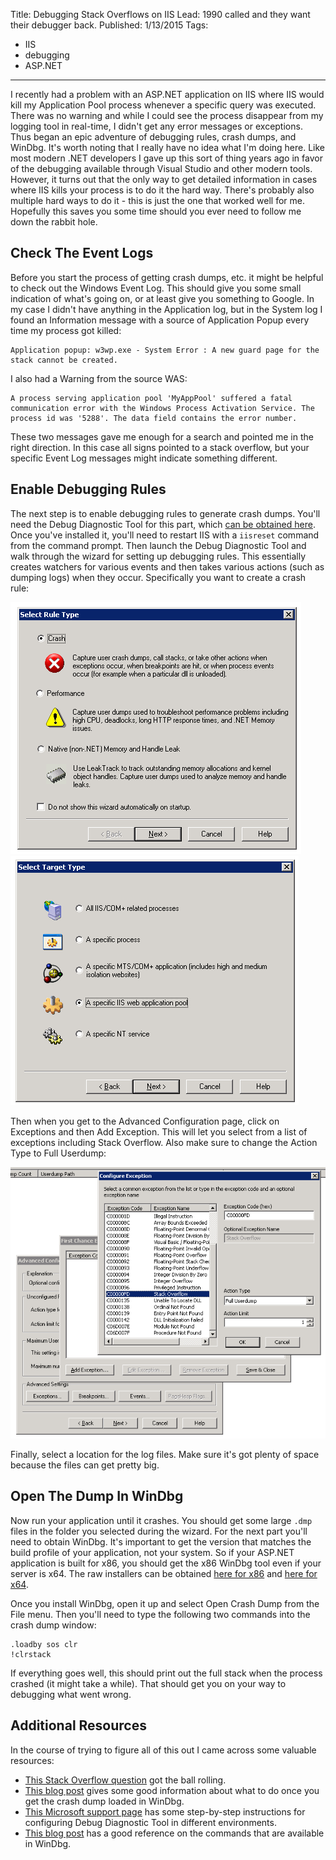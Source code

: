 ﻿Title: Debugging Stack Overflows on IIS
Lead: 1990 called and they want their debugger back.
Published: 1/13/2015
Tags:
  - IIS
  - debugging
  - ASP.NET
---
<p>I recently had a problem with an ASP.NET application on IIS where IIS would kill my Application Pool process whenever a specific query was executed. There was no warning and while I could see the process disappear from my logging tool in real-time, I didn't get any error messages or exceptions. Thus began an epic adventure of debugging rules, crash dumps, and WinDbg. It's worth noting that I really have no idea what I'm doing here. Like most modern .NET developers I gave up this sort of thing years ago in favor of the debugging available through Visual Studio and other modern tools. However, it turns out that the only way to get detailed information in cases where IIS kills your process is to do it the hard way. There's probably also multiple hard ways to do it - this is just the one that worked well for me. Hopefully this saves you some time should you ever need to follow me down the rabbit hole.</p>

<h2>Check The Event Logs</h2>

<p>Before you start the process of getting crash dumps, etc. it might be helpful to check out the Windows Event Log. This should give you some small indication of what's going on, or at least give you something to Google. In my case I didn't have anything in the Application log, but in the System log I found an Information message with a source of Application Popup every time my process got killed:</p>

```
Application popup: w3wp.exe - System Error : A new guard page for the stack cannot be created.
```

<p>I also had a Warning from the source WAS:</p>

```
A process serving application pool 'MyAppPool' suffered a fatal communication error with the Windows Process Activation Service. The process id was '5288'. The data field contains the error number.
```

<p>These two messages gave me enough for a search and pointed me in the right direction. In this case all signs pointed to a stack overflow, but your specific Event Log messages might indicate something different.</p>

<h2>Enable Debugging Rules</h2>

<p>The next step is to enable debugging rules to generate crash dumps. You'll need the Debug Diagnostic Tool for this part, which <a href="http://www.microsoft.com/en-us/download/details.aspx?id=42933">can be obtained here</a>. Once you've installed it, you'll need to restart IIS with a <code>iisreset</code> command from the command prompt. Then launch the Debug Diagnostic Tool and walk through the wizard for setting up debugging rules. This essentially creates watchers for various events and then takes various actions (such as dumping logs) when they occur. Specifically you want to create a crash rule:</p>

<img src="/posts/images/debug-diagnostic-1.png" class="img-responsive"></img>
<img src="/posts/images/debug-diagnostic-2.png" class="img-responsive"></img>

<p>Then when you get to the Advanced Configuration page, click on Exceptions and then Add Exception. This will let you select from a list of exceptions including Stack Overflow. Also make sure to change the Action Type to Full Userdump:</p>

<img src="/posts/images/debug-diagnostic-3.png" class="img-responsive"></img>

<p>Finally, select a location for the log files. Make sure it's got plenty of space because the files can get pretty big.</p>

<h2>Open The Dump In WinDbg</h2>

<p>Now run your application until it crashes. You should get some large <code>.dmp</code> files in the folder you selected during the wizard. For the next part you'll need to obtain WinDbg. It's important to get the version that matches the build profile of your application, not your system. So if your ASP.NET application is built for x86, you should get the x86 WinDbg tool even if your server is x64. The raw installers can be obtained <a href="http://rxwen-blog-stuff.googlecode.com/files/windbg_6.12.0002.633_x86.zip">here for x86</a> and <a href="http://rxwen-blog-stuff.googlecode.com/files/windbg_6.12.0002.633_64_installer.zip">here for x64</a>.</p>

<p>Once you install WinDbg, open it up and select Open Crash Dump from the File menu. Then you'll need to type the following two commands into the crash dump window:</p>

```
.loadby sos clr
!clrstack
```

<p>If everything goes well, this should print out the full stack when the process crashed (it might take a while). That should get you on your way to debugging what went wrong.</p>

<h2>Additional Resources</h2>

<p>In the course of trying to figure all of this out I came across some valuable resources:</p>

* <a href="http://stackoverflow.com/questions/5053708/how-to-debug-w3wp-exe-process-was-terminated-due-to-a-stack-overflow-works-on">This Stack Overflow question</a> got the ball rolling.
* <a href="http://blog.whitesites.com/Debugging-Faulting-Application-w3wp-exe-Crashes__634424707278896484_blog.htm">This blog post</a> gives some good information about what to do once you get the crash dump loaded in WinDbg.
* <a href="https://support.microsoft.com/kb/919789?wa=wsignin1.0">This Microsoft support page</a> has some step-by-step instructions for configuring Debug Diagnostic Tool in different environments.
* <a href="http://geekswithblogs.net/.NETonMyMind/archive/2006/03/14/72262.aspx">This blog post</a> has a good reference on the commands that are available in WinDbg.